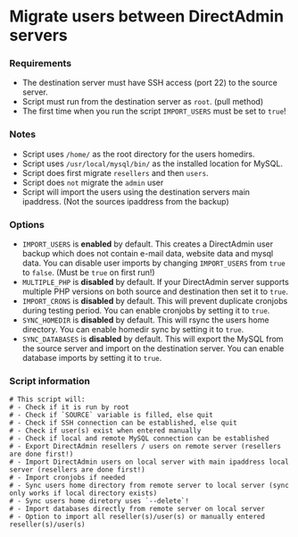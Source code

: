 # Migrate users between DirectAdmin servers

### Requirements

- The destination server must have SSH access (port 22) to the source server.
- Script must run from the destination server as `root`. (pull method)
- The first time when you run the script `IMPORT_USERS` must be set to `true`!

### Notes

- Script uses `/home/` as the root directory for the users homedirs.
- Script uses `/usr/local/mysql/bin/` as the installed location for MySQL.
- Script does first migrate `resellers` and then `users`.
- Script does `not` migrate the `admin` user
- Script will import the users using the destination servers main ipaddress. (Not the sources ipaddress from the backup)

### Options

- `IMPORT_USERS` is **enabled** by default. This creates a DirectAdmin user backup which does not contain e-mail data, website data and mysql data. You can disable user imports by changing `IMPORT_USERS` from `true` to `false`. (Must be `true` on first run!)
- `MULTIPLE_PHP` is **disabled** by default. If your DirectAdmin server supports multiple PHP versions on both source and destination then set it to `true`.
- `IMPORT_CRONS` is **disabled** by default. This will prevent duplicate cronjobs during testing period. You can enable cronjobs by setting it to `true`.
- `SYNC_HOMEDIR` is **disabled** by default. This will rsync the users home directory. You can enable homedir sync by setting it to `true`.
- `SYNC_DATABASES` is **disabled** by default. This will export the MySQL from the source server and import on the destination server. You can enable database imports by setting it to `true`.

### Script information

```
# This script will:
# - Check if it is run by root
# - Check if `SOURCE` variable is filled, else quit
# - Check if SSH connection can be established, else quit
# - Check if user(s) exist when entered manually
# - Check if local and remote MySQL connection can be established
# - Export DirectAdmin resellers / users on remote server (resellers are done first!)
# - Import DirectAdmin users on local server with main ipaddress local server (resellers are done first!)
# - Import cronjobs if needed
# - Sync users home directory from remote server to local server (sync only works if local directory exists)
# - Sync users home diretory uses `--delete`!
# - Import databases directly from remote server on local server
# - Option to import all reseller(s)/user(s) or manually entered reseller(s)/user(s)
```
